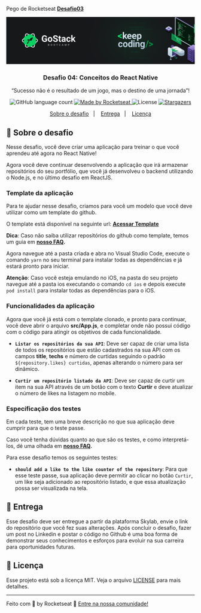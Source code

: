 Pego de Rocketseat **[Desafio03](https://github.com/Rocketseat/bootcamp-gostack-desafios/blob/master/desafio-conceitos-reactjs/README.md)**

<img alt="GoStack" src="./assets/header-desafios.png" />

<h3 align="center">
  Desafio 04: Conceitos do React Native
</h3>

<p align="center">“Sucesso não é o resultado de um jogo, mas o destino de uma jornada”!</blockquote>

<p align="center">
  <img alt="GitHub language count" src="https://img.shields.io/github/languages/count/rocketseat/bootcamp-gostack-desafios?color=%2304D361">

  <a href="https://rocketseat.com.br">
    <img alt="Made by Rocketseat" src="https://img.shields.io/badge/made%20by-Rocketseat-%2304D361">
  </a>

  <img alt="License" src="https://img.shields.io/badge/license-MIT-%2304D361">

  <a href="https://github.com/Rocketseat/bootcamp-gostack-desafios/stargazers">
    <img alt="Stargazers" src="https://img.shields.io/github/stars/rocketseat/bootcamp-gostack-desafios?style=social">
  </a>
</p>

<p align="center">
  <a href="#rocket-sobre-o-desafio">Sobre o desafio</a>&nbsp;&nbsp;&nbsp;|&nbsp;&nbsp;&nbsp;
  <a href="#calendar-entrega">Entrega</a>&nbsp;&nbsp;&nbsp;|&nbsp;&nbsp;&nbsp;
  <a href="#memo-licença">Licença</a>
</p>

<!-- ## :question: Como rodar o desafio

- Clonar repositório
- Rodar o comando `yarn` para fazer a instalação das dependencias
- Caso queira rodar a aplicação, você deve clonar e rodar o **[Backend](https://github.com/rafael399/gostack-desafio02)** e depois rodar o comando `yarn start` na pasta da da aplicação
- Caso queira rodar apenas os testes automatizados, rode o comando `yarn test` -->

## :rocket: Sobre o desafio

Nesse desafio, você deve criar uma aplicação para treinar o que você aprendeu até agora no React Native!

Agora você deve continuar desenvolvendo a aplicação que irá armazenar repositórios do seu portfólio, que você já desenvolveu o backend utilizando o Node.js, e no último desafio em ReactJS.

### Template da aplicação

Para te ajudar nesse desafio, criamos para você um modelo que você deve utilizar como um template do github.

O template está disponível na seguinte url: **[Acessar Template](https://github.com/Rocketseat/gostack-template-conceitos-react-native)**

**Dica**: Caso não saiba utilizar repositórios do github como template, temos um guia em **[nosso FAQ](https://github.com/Rocketseat/bootcamp-gostack-desafios/tree/master/faq-desafios).**

Agora navegue até a pasta criada e abra no Visual Studio Code, execute o comando `yarn` no seu terminal para instalar todas as dependências e já estará pronto para iniciar.

**Atenção**: Caso você esteja emulando no iOS, na pasta do seu projeto navegue até a pasta ios executando o comando `cd ios` e depois execute `pod install` para instalar todas as dependências para o iOS.

### Funcionalidades da aplicação

Agora que você já está com o template clonado, e pronto para continuar, você deve abrir o arquivo **src/App.js**, e completar onde não possui código com o código para atingir os objetivos de cada funcionalidade.

- **`Listar os repositórios da sua API`**: Deve ser capaz de criar uma lista de todos os repositórios que estão cadastrados na sua API com os campos **title**, **techs** e número de curtidas seguindo o padrão `${repository.likes} curtidas`, apenas alterando o número para ser dinâmico.

- **`Curtir um repositório listado da API`**: Deve ser capaz de curtir um item na sua API através de um botão com o texto **Curtir** e deve atualizar o número de likes na listagem no mobile.

### Específicação dos testes

Em cada teste, tem uma breve descrição no que sua aplicação deve cumprir para que o teste passe.

Caso você tenha dúvidas quanto ao que são os testes, e como interpretá-los, dé uma olhada em **[nosso FAQ](https://github.com/Rocketseat/bootcamp-gostack-desafios/tree/master/faq-desafios).**

Para esse desafio temos os seguintes testes:

- **`should add a like to the like counter of the repository`**: Para que esse teste passe, sua aplicação deve permitir ao clicar no botão `Curtir`, um like seja adicionado ao repositório listado, e que essa atualização possa ser visualizada na tela.

## :calendar: Entrega

Esse desafio deve ser entregue a partir da plataforma Skylab, envie o link do repositório que você fez suas alterações. Após concluir o desafio, fazer um post no Linkedin e postar o código no Github é uma boa forma de demonstrar seus conhecimentos e esforços para evoluir na sua carreira para oportunidades futuras.

## :memo: Licença

Esse projeto está sob a licença MIT. Veja o arquivo [LICENSE](LICENSE.md) para mais detalhes.

---

Feito com 💜 by Rocketseat :wave: [Entre na nossa comunidade!](https://discordapp.com/invite/gCRAFhc)